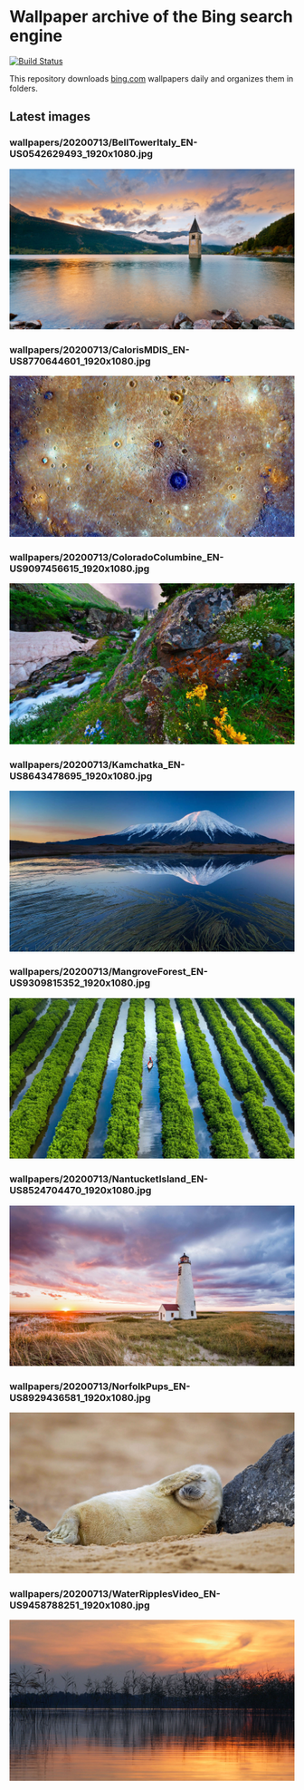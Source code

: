 # Wallpaper archive of the Bing search engine

[![Build Status](https://travis-ci.org/kijart/bing-daily-images-dl.svg?branch=wallpapers)](https://travis-ci.org/kijart/bing-daily-images-dl)

This repository downloads [bing.com](https://www.bing.com) wallpapers daily and organizes them in folders.

## Latest images

<!-- Wallpapers -->

### wallpapers/20200713/BellTowerItaly_EN-US0542629493_1920x1080.jpg

![wallpapers/20200713/BellTowerItaly_EN-US0542629493_1920x1080.jpg](wallpapers/20200713/BellTowerItaly_EN-US0542629493_1920x1080.jpg)

### wallpapers/20200713/CalorisMDIS_EN-US8770644601_1920x1080.jpg

![wallpapers/20200713/CalorisMDIS_EN-US8770644601_1920x1080.jpg](wallpapers/20200713/CalorisMDIS_EN-US8770644601_1920x1080.jpg)

### wallpapers/20200713/ColoradoColumbine_EN-US9097456615_1920x1080.jpg

![wallpapers/20200713/ColoradoColumbine_EN-US9097456615_1920x1080.jpg](wallpapers/20200713/ColoradoColumbine_EN-US9097456615_1920x1080.jpg)

### wallpapers/20200713/Kamchatka_EN-US8643478695_1920x1080.jpg

![wallpapers/20200713/Kamchatka_EN-US8643478695_1920x1080.jpg](wallpapers/20200713/Kamchatka_EN-US8643478695_1920x1080.jpg)

### wallpapers/20200713/MangroveForest_EN-US9309815352_1920x1080.jpg

![wallpapers/20200713/MangroveForest_EN-US9309815352_1920x1080.jpg](wallpapers/20200713/MangroveForest_EN-US9309815352_1920x1080.jpg)

### wallpapers/20200713/NantucketIsland_EN-US8524704470_1920x1080.jpg

![wallpapers/20200713/NantucketIsland_EN-US8524704470_1920x1080.jpg](wallpapers/20200713/NantucketIsland_EN-US8524704470_1920x1080.jpg)

### wallpapers/20200713/NorfolkPups_EN-US8929436581_1920x1080.jpg

![wallpapers/20200713/NorfolkPups_EN-US8929436581_1920x1080.jpg](wallpapers/20200713/NorfolkPups_EN-US8929436581_1920x1080.jpg)

### wallpapers/20200713/WaterRipplesVideo_EN-US9458788251_1920x1080.jpg

![wallpapers/20200713/WaterRipplesVideo_EN-US9458788251_1920x1080.jpg](wallpapers/20200713/WaterRipplesVideo_EN-US9458788251_1920x1080.jpg)

